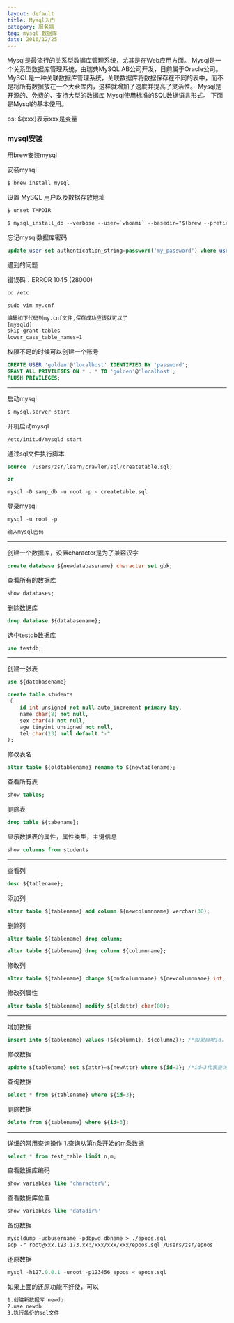 ```yaml
---
layout: default
title: Mysql入门
category: 服务端
tag: mysql 数据库
date: 2016/12/25
---
```


Mysql是最流行的关系型数据库管理系统，尤其是在Web应用方面。
Mysql是一个关系型数据库管理系统，由瑞典MySQL AB公司开发，目前属于Oracle公司。MySQL是一种关联数据库管理系统，关联数据库将数据保存在不同的表中，而不是将所有数据放在一个大仓库内，这样就增加了速度并提高了灵活性。
Mysql是开源的、免费的、支持大型的数据库
Mysql使用标准的SQL数据语言形式。
下面是Mysql的基本使用。

ps: ${xxx}表示xxx是变量

### mysql安装

用brew安装mysql

安装mysql
``` html
$ brew install mysql
```

设置 MySQL 用户以及数据存放地址
``` html
$ unset TMPDIR

$ mysql_install_db --verbose --user=`whoami` --basedir="$(brew --prefix mysql)" --datadir=/usr/local/var/mysql --tmpdir=/tmp
```

忘记mysql数据库密码
``` sql
update user set authentication_string=password('my_password') where user='root';
```

遇到的问题

错误码：ERROR 1045 (28000)
``` html
cd /etc

sudo vim my.cnf

编辑如下代码到my.cnf文件,保存成功应该就可以了
[mysqld]
skip-grant-tables
lower_case_table_names=1
```

权限不足的时候可以创建一个账号
``` sql
CREATE USER 'golden'@'localhost' IDENTIFIED BY 'password';
GRANT ALL PRIVILEGES ON * . * TO 'golden'@'localhost';
FLUSH PRIVILEGES;
```

---

启动mysql
``` html
$ mysql.server start
```

开机启动mysql
``` html
/etc/init.d/mysqld start
```

通过sql文件执行脚本
``` sql
source  /Users/zsr/learn/crawler/sql/createtable.sql;

or

mysql -D samp_db -u root -p < createtable.sql
```

登录mysql
``` sql
mysql -u root -p

输入mysql密码
```

---

创建一个数据库，设置character是为了兼容汉字
``` sql
create database ${newdatabasename} character set gbk;
```

查看所有的数据库
``` sql
show databases;
```

删除数据库
``` sql
drop database ${databasename};
```

选中testdb数据库
``` sql
use testdb;
```

---

创建一张表
``` sql
use ${databasename}

create table students
（
    id int unsigned not null auto_increment primary key,
    name char(8) not null,
    sex char(4) not null,
    age tinyint unsigned not null,
    tel char(13) null default "-"
);
```

修改表名
``` sql
alter table ${oldtablename} rename to ${newtablename};
```

查看所有表
``` sql
show tables;
```

删除表
``` sql
drop table ${tabename};
```

显示数据表的属性，属性类型，主键信息
``` sql
show columns from students
```

---

查看列
``` sql
desc ${tablename};
```

添加列
``` sql
alter table ${tablename} add column ${newcolumnname} verchar(30);
```

删除列
``` sql
alter table ${tablename} drop column;

alter table ${tablename} drop column ${columnname};
```

修改列
``` sql
alter table ${tablename} change ${ondcolumnname} ${newcolumnname} int; 
```

修改列属性
``` sql
alter table ${tablename} modify ${oldattr} char(80);
```

---

增加数据
``` sql 
insert into ${tablename} values (${column1}, ${column2}); /*如果自增id，则column1为0*/
```

修改数据
``` sql
update ${tablename} set ${attr}=${newAttr} where ${id=3}; /*id=3代表查询条件*/
```

查询数据
``` sql
select * from ${tablename} where ${id=3};
```

删除数据
``` sql
delete from ${tablename} where ${id=3};
```

---

详细的常用查询操作
1.查询从第n条开始的m条数据

``` sql
select * from test_table limit n,m;
```

查看数据库编码
``` sql
show variables like 'character%'; 
```

查看数据库位置
``` sql
show variables like 'datadir%'
```

备份数据
``` html
mysqldump -udbusername -pdbpwd dbname > ./epoos.sql
scp -r root@xxx.193.173.xx:/xxx/xxx/xxx/epoos.sql /Users/zsr/epoos 
```

还原数据
``` sql
mysql -h127.0.0.1 -uroot -p123456 epoos < epoos.sql
```

如果上面的还原功能不好使，可以
``` html
1.创建新数据库 newdb
2.use newdb
3.执行备份的sql文件
```


